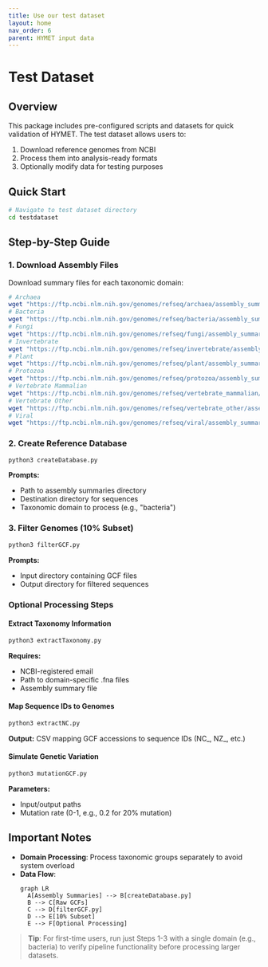 ```yaml
---
title: Use our test dataset
layout: home
nav_order: 6
parent: HYMET input data
---
```


# Test Dataset  

## Overview  
This package includes pre-configured scripts and datasets for quick validation of HYMET. The test dataset allows users to:  
1. Download reference genomes from NCBI  
2. Process them into analysis-ready formats  
3. Optionally modify data for testing purposes  

## Quick Start  

```bash
# Navigate to test dataset directory
cd testdataset
```

## Step-by-Step Guide  

### 1. Download Assembly Files  
Download summary files for each taxonomic domain:  

```bash
# Archaea
wget "https://ftp.ncbi.nlm.nih.gov/genomes/refseq/archaea/assembly_summary.txt"
# Bacteria
wget "https://ftp.ncbi.nlm.nih.gov/genomes/refseq/bacteria/assembly_summary.txt"
# Fungi
wget "https://ftp.ncbi.nlm.nih.gov/genomes/refseq/fungi/assembly_summary.txt"
# Invertebrate
wget "https://ftp.ncbi.nlm.nih.gov/genomes/refseq/invertebrate/assembly_summary.txt" 
# Plant
wget "https://ftp.ncbi.nlm.nih.gov/genomes/refseq/plant/assembly_summary.txt" 
# Protozoa
wget "https://ftp.ncbi.nlm.nih.gov/genomes/refseq/protozoa/assembly_summary.txt" 
# Vertebrate Mammalian
wget "https://ftp.ncbi.nlm.nih.gov/genomes/refseq/vertebrate_mammalian/assembly_summary.txt" 
# Vertebrate Other
wget "https://ftp.ncbi.nlm.nih.gov/genomes/refseq/vertebrate_other/assembly_summary.txt" 
# Viral
wget "https://ftp.ncbi.nlm.nih.gov/genomes/refseq/viral/assembly_summary.txt" 
```

### 2. Create Reference Database  
```bash
python3 createDatabase.py
```
**Prompts:**  
- Path to assembly summaries directory  
- Destination directory for sequences  
- Taxonomic domain to process (e.g., "bacteria")  

### 3. Filter Genomes (10% Subset)  
```bash
python3 filterGCF.py
```
**Prompts:**  
- Input directory containing GCF files  
- Output directory for filtered sequences  

### Optional Processing Steps  

#### Extract Taxonomy Information  
```bash
python3 extractTaxonomy.py
```
**Requires:**  
- NCBI-registered email  
- Path to domain-specific .fna files  
- Assembly summary file  

#### Map Sequence IDs to Genomes  
```bash
python3 extractNC.py
```
**Output:** CSV mapping GCF accessions to sequence IDs (NC_, NZ_, etc.)  

#### Simulate Genetic Variation  
```bash
python3 mutationGCF.py
```
**Parameters:**  
- Input/output paths  
- Mutation rate (0-1, e.g., 0.2 for 20% mutation)  

## Important Notes  

- **Domain Processing**: Process taxonomic groups separately to avoid system overload  
- **Data Flow**:  
  ```mermaid
  graph LR
    A[Assembly Summaries] --> B[createDatabase.py]
    B --> C[Raw GCFs]
    C --> D[filterGCF.py]
    D --> E[10% Subset]
    E --> F[Optional Processing]
  ```
<!-- - **Output Structure**:  
  ```
  testdataset_output/
  ├── archaea/
  │   ├── processed/
  │   └── taxonomy.csv
  ├── bacteria/
  │   ├── mutated/ (if applicable)
  │   └── gcf_mapping.csv
  └── [...]
  ``` -->

> **Tip**: For first-time users, run just Steps 1-3 with a single domain (e.g., bacteria) to verify pipeline functionality before processing larger datasets.